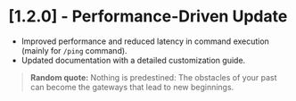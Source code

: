 # [1.2.0] - Performance-Driven Update

- Improved performance and reduced latency in command execution (mainly for `/ping` command).
- Updated documentation with a detailed customization guide.

> **Random quote:** Nothing is predestined: The obstacles of your past can become the gateways that lead to new beginnings.